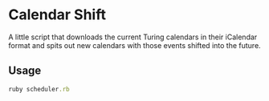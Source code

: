 # Calendar Shift

A little script that downloads the current Turing calendars in their iCalendar format and spits out new calendars with those events shifted into the future.

## Usage

```rb
ruby scheduler.rb
```
